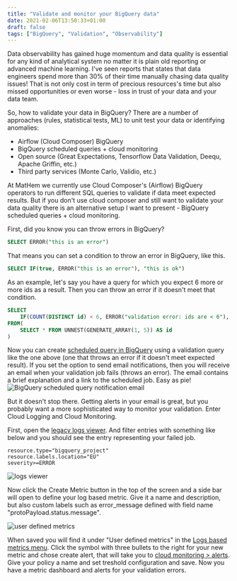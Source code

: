 ```yaml
---
title: "Validate and monitor your BigQuery data"
date: 2021-02-06T13:50:33+01:00
draft: false
tags: ["BigQuery", "Validation", "Observability"]
---
```


Data observability has gained huge momentum and data quality is essential for any kind of analytical system no matter it is plain old reporting or advanced machine learning. I've seen reports that states that data engineers spend more than 30% of their time manually chasing data quality issues! That is not only cost in term of precious resources's time but also missed opportunities or even worse - loss in trust of your data and your data team.

So, how to validate your data in BigQuery? There are a number of approaches (rules, statistical tests, ML) to unit test your data or identifying anomalies:

- Airflow (Cloud Composer) BigQuery 
- BigQuery scheduled queries + cloud monitoring
- Open source (Great Expectations, Tensorflow Data Validation, Deequ, Apache Griffin, etc.)
- Third party services (Monte Carlo, Validio, etc.)

At MatHem we currently use Cloud Composer's (Airflow) BigQuery operators to run different SQL queries to validate if data meet expected results. But if you don't use cloud composer and still want to validate your data quality there is an alternative setup I want to present - BigQuery scheduled queries + cloud monitoring.

First, did you know you can throw errors in BigQuery?

```sql
SELECT ERROR("this is an error")
```

That means you can set a condition to throw an error in BigQuery, like this.

```sql
SELECT IF(true, ERROR("this is an error"), "this is ok")
```

As an example, let's say you have a query for which you expect 6 more or more ids as a result. Then you can throw an error if it doesn't meet that condition.

```sql
SELECT 
    IF(COUNT(DISTINCT id) < 6, ERROR("validation error: ids are < 6"), "ok") as validation
FROM(
    SELECT * FROM UNNEST(GENERATE_ARRAY(1, 5)) AS id
)
```

Now you can create [scheduled query in BigQuery](https://cloud.google.com/bigquery/docs/scheduling-queries) using a validation query like the one above (one that throws an error if it doesn't meet expected result). If you set the option to send email notifications, then you will receive an email when your validation job fails (throws an error). The email contains a brief explanation and a link to the scheduled job. Easy as pie!
![BigQuery scheduled query notification email](/images/bigquery-scheduled-query-notification.png)

But it doesn't stop there. Getting alerts in your email is great, but you probably want a more sophisticated way to monitor your validation. Enter Cloud Logging and Cloud Monitoring.

First, open the [legacy logs viewer](https://console.cloud.google.com/logs/viewer). And filter entries with something like below and you should see the entry representing your failed job.

```
resource.type="bigquery_project"
resource.labels.location="EU"
severity>=ERROR
```
![logs viewer](/images/logs-viewer.png)

Now click the Create Metric button in the top of the screen and a side bar will open to define your log based metric. Give it a name and description, but also custom labels such as error_message defined with field name "protoPayload.status.message". 

![user defined metrics](/images/user-defined-metric.png)

When saved you will find it under "User defined metrics" in the [Logs based metrics menu](https://console.cloud.google.com/logs/metrics). Click the symbol with three bullets to the right for your new metric and chose create alert, that will take you to [cloud monitoring > alerts](https://console.cloud.google.com/monitoring/alerting). Give your policy a name and set treshold configuration and save. Now you have a metric dashboard and alerts for your validation errors.
